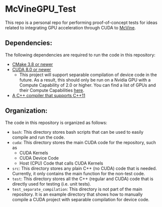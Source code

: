 # McVineGPU_Test

This repo is a personal repo for performing proof-of-concept tests for ideas related to integrating GPU acceleration through CUDA to [McVine](https://github.com/mcvine/mcvine).

## Dependencies:

The following dependencies are required to run the code in this repository:
* [CMake 3.8 or newer](https://cmake.org/)
* [CUDA 8.0 or newer](https://developer.nvidia.com/cuda-toolkit)
  * This project will support separable compilation of device code in the future. As a result, this should only be run on a Nvidia GPU with a Compute Capability of 2.0 or higher. You can find a list of GPUs and their Compute Capabilities [here](https://developer.nvidia.com/cuda-gpus).
* [A C++ compiler that supports C++11](https://gcc.gnu.org/gcc-4.8/)

## Organization:

The code in this repository is organized as follows:
* `bash`: This directory stores bash scripts that can be used to easily compile and run the code.
* `cuda`: This directory stores the main CUDA code for the repository, such as
  * CUDA Kernels
  * CUDA Device Code
  * Host (CPU) Code that calls CUDA Kernels
* `src`: This directory stores any plain C++ (no CUDA) code that is needed. Currently, it only contains the main function for the non-test code.
* `test`: This directory stores all the C++ (regular and CUDA) code that is directly used for testing (i.e. unit tests).
* `test_separate_compilation`: This directory is not part of the main repository. It is an example directory that shows how to manually compile a CUDA project with separable compilation for device code.

